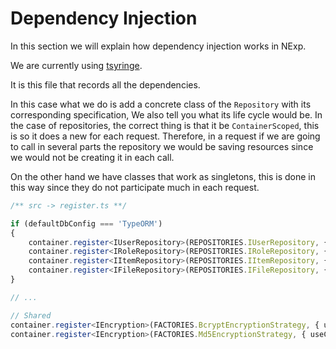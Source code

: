 # Dependency Injection

In this section we will explain how dependency injection works in NExp.

We are currently using [tsyringe](https://github.com/Microsoft/tsyringe).

It is this file that records all the dependencies.

In this case what we do is add a concrete class of the `Repository` with its corresponding specification,
We also tell you what its life cycle would be. In the case of repositories, the correct thing is that it be `ContainerScoped`,
this is so it does a new for each request. Therefore, in a request if we are going to call in several parts the
repository we would be saving resources since we would not be creating it in each call.

On the other hand we have classes that work as singletons, this is done in this way since they do not participate much
in each request.

```ts
/** src -> register.ts **/

if (defaultDbConfig === 'TypeORM')
{
    container.register<IUserRepository>(REPOSITORIES.IUserRepository, { useClass: UserTypeORMRepository }, { lifecycle: Lifecycle.ContainerScoped });
    container.register<IRoleRepository>(REPOSITORIES.IRoleRepository, { useClass: RoleTypeORMRepository }, { lifecycle: Lifecycle.ContainerScoped });
    container.register<IItemRepository>(REPOSITORIES.IItemRepository, { useClass: ItemTypeORMRepository }, { lifecycle: Lifecycle.ContainerScoped });
    container.register<IFileRepository>(REPOSITORIES.IFileRepository, { useClass: FileTypeORMRepository }, { lifecycle: Lifecycle.ContainerScoped });
}

// ...

// Shared
container.register<IEncryption>(FACTORIES.BcryptEncryptionStrategy, { useClass: BcryptEncryptionStrategy }, { lifecycle: Lifecycle.Singleton });
container.register<IEncryption>(FACTORIES.Md5EncryptionStrategy, { useClass: Md5EncryptionStrategy }, { lifecycle: Lifecycle.Singleton });

```
